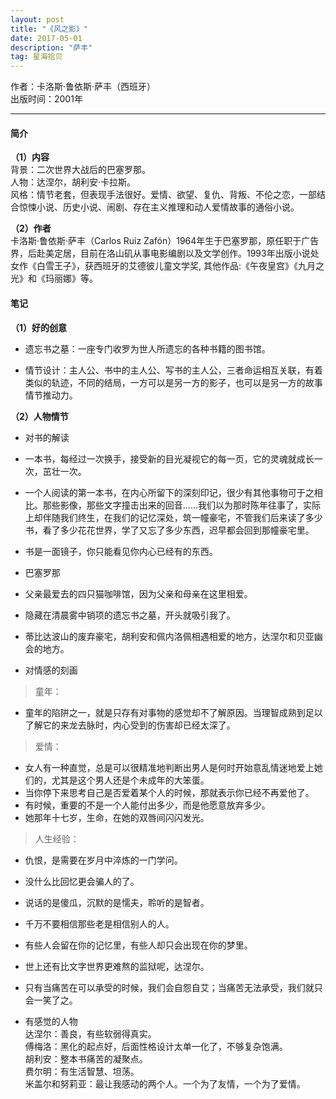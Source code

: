 ```yaml
---
layout: post
title: "《风之影》"
date: 2017-05-01 
description: "萨丰"
tag: 星海拾贝
---   
```


作者：卡洛斯·鲁依斯·萨丰（西班牙）  
出版时间：2001年

----

#### **简介**

**（1）内容**  
背景：二次世界大战后的巴塞罗那。  
人物：达涅尔，胡利安·卡拉斯。  
风格：情节老套，但表现手法很好。爱情、欲望、复仇、背叛、不伦之恋，一部结合惊悚小说、历史小说、闹剧、存在主义推理和动人爱情故事的通俗小说。  


**（2）作者**  
卡洛斯·鲁依斯·萨丰（Carlos Ruiz Zafón）1964年生于巴塞罗那，原任职于广告界，后赴美定居，目前在洛山矶从事电影编剧以及文学创作。1993年出版小说处女作《白雪王子》，获西班牙的艾德彼儿童文学奖, 其他作品:《午夜皇宫》《九月之光》和《玛丽娜》等。



#### **笔记**

**（1）好的创意**  

- 遗忘书之墓：一座专门收罗为世人所遗忘的各种书籍的图书馆。

- 情节设计：主人公、书中的主人公、写书的主人公，三者命运相互关联，有着类似的轨迹，不同的结局，一方可以是另一方的影子，也可以是另一方的故事情节推动力。


**（2）人物情节**

- 对书的解读  
> 
- 一本书，每经过一次换手，接受新的目光凝视它的每一页，它的灵魂就成长一次，茁壮一次。
- 一个人阅读的第一本书，在内心所留下的深刻印记，很少有其他事物可于之相比。那些影像，那些文字撞击出来的回音......我们以为那时陈年往事了，实际上却伴随我们终生，在我们的记忆深处，筑一幢豪宅，不管我们后来读了多少书，看了多少花花世界，学了又忘了多少东西，迟早都会回到那幢豪宅里。
- 书是一面镜子，你只能看见你内心已经有的东西。

- 巴塞罗那
> 
- 父亲最爱去的四只猫咖啡馆，因为父亲和母亲在这里相爱。
- 隐藏在清晨雾中销项的遗忘书之墓，开头就吸引我了。
- 蒂比达波山的废弃豪宅，胡利安和佩内洛佩相遇相爱的地方，达涅尔和贝亚幽会的地方。
  
- 对情感的刻画
> 童年：
- 童年的陷阱之一，就是只存有对事物的感觉却不了解原因。当理智成熟到足以了解它的来龙去脉时，内心受到的伤害却已经太深了。

> 爱情：
- 女人有一种直觉，总是可以很精准地判断出男人是何时开始意乱情迷地爱上她们的，尤其是这个男人还是个未成年的大笨蛋。
- 当你停下来思考自己是否爱着某个人的时候，那就表示你已经不再爱他了。
- 有时候，重要的不是一个人能付出多少，而是他愿意放弃多少。
- 她那年十七岁，生命，在她的双唇间闪闪发光。

> 人生经验：
- 仇恨，是需要在岁月中淬炼的一门学问。
- 没什么比回忆更会骗人的了。
- 说话的是傻瓜，沉默的是懦夫，聆听的是智者。
- 千万不要相信那些老是相信别人的人。
- 有些人会留在你的记忆里，有些人却只会出现在你的梦里。
- 世上还有比文字世界更难熬的监狱呢，达涅尔。
- 只有当痛苦在可以承受的时候，我们会自怨自艾；当痛苦无法承受，我们就只会一笑了之。

- 有感觉的人物  
达涅尔：善良，有些软弱得真实。  
傅梅洛：黑化的起点好，后面性格设计太单一化了，不够复杂饱满。  
胡利安：整本书痛苦的凝聚点。  
费尔明：有生活智慧、坦荡。  
米盖尔和努莉亚：最让我感动的两个人。一个为了友情，一个为了爱情。
